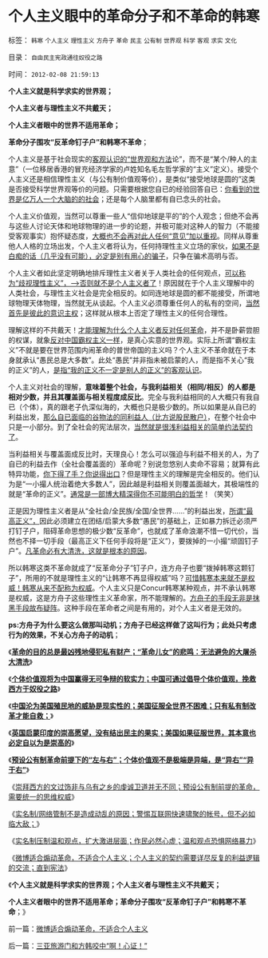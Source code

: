 # 个人主义眼中的革命分子和不革命的韩寒

标签： `韩寒` `个人主义` `理性主义` `方舟子` `革命` `民主` `公有制` `世界观` `科学` `客观` `求实` `文化` 

目录： `自由民主宪政通往奴役之路`

时间： `2012-02-08 21:59:13`

**个人主义就是科学求实的世界观；**

**个人主义者与理性主义不共戴天；**

**个人主义者眼中的世界不适用革命；**

**革命分子围攻“反革命钉子户”和韩寒不革命**；

个人主义是基于社会现实的[客观认识的“世界观和方法](../../../2009/3/11/信仰，个人世界观的基础断言；不是绝对的道德标准.md)论”，而不是“某个/种人的主意”（一位移居香港的冒充经济学家的卢姓知名毛左哲学家的“主义”定义）。接受个人主义还是相信理性主义（与公有制价值观等价），是类似“接受地球是圆的”这类是否接受科学世界观等价的问题。只需要根据您自已的经验回答自已：[你看到的世界是亿万人一个大脑的的社会](../../../2010/12/22/私有制有无比的优越性;人与人的差异推动社会前进；.md)；还是每个人脑里都有自已念头的社会。

个人主义价值观，当然可以尊重一些人“信仰地球是平的”的个人观念；但绝不会再与这些人讨论天体和地球物理的进一步的论题，并极可能对这种人的智力（不能接受客观事实）抱怀疑态度，[大概也不会再对此人任何“意见”加以重视](../../../2010/6/13/进化论本身也在“进化”；人类学.md)。同样从尊重他人人格的立场出发，个人主义者将认为，任何持理性主义立场的家伙，[如果不是白痴的话（几乎没有可能），必定是别有用心的骗子](../../../2010/2/3/迷恋哲学不是邪恶的，就是没用的.md)，只争在骗术高明与否。

个人主义者如此坚定明确地排斥理性主义者关于人类社会的任何观点，[可以称为“歧视理性主义”，——>否则就不是个人主义者了](../../../2009/6/19/科学认知是唯心信仰和唯物主义共存条件.md)！原因就在于个人主义理解中的人类社会，与理性主义社会是完全相反的。如同连地球是圆的都不能接受，所谓地球物理天体物理，当然就无从谈起。个人主义必须尊重任何人的私有的空间，[当然首先是彼此的意识主权](../../../2011/3/2/个体意识主权不是信仰：你的意识，不是别人的意识.md)；这样就从根本上否定了理性主义的任何合理性。

理解这样的不共戴天！[才能理解为什么个人主义者反对任何革命](../../../2012/2/4/革命的最终目标为什么总是侵犯私有财产？.md)，并不是卧薪尝胆的权谋，就象[反对中国霸权主义一样](../../../2009/10/1/大国霸权主义阻碍中国和平崛起.md)，是真心实意的世界观。实际上所谓“霸权主义”不就是要在世界范围内闹革命的普世帝国的主义吗？个人主义不革命就在于本身就承认“愚民总是大多数”。此处“愚民”并非指未被启蒙的人，而是指不关心“我的正义”的人，[是指“我的正义不一定是别人的正义”的客观认识](../../../2009/9/26/不爱已者何以爱国？.md)。

个人主义对社会的理解，**意味着整个社会，与我利益相关（相同/相反）的人都是相对少数，并且其覆盖面与相关程度成反比**。完全与我利益相同的人大概只有我自已（个体），真的跟老子仇深似海的，大概也只是极少数的。所以如果是从自已的利益出发，[那么自已面临的谷物法的同利益人（比方说股民散户）](../../../2012/1/13/股民心虚象小偷，机构抢劫象强盗，国民无知做看客；.md)，在整个社会中只是一小部分。到了全社会的宪法层次，[当然就是很浅利益相关的简单约法契约了](../../../2010/4/19/《五月花号公约》有什么先决条件.md)。

当利益相关与覆盖面成反比时，天理良心！怎么可以强迫与利益不相关的人，为了自已的利益去作（全社会覆盖面的）革命呢？别说忽悠别人卖命不容易；就算有此特异功能，[你下得了手？你说得出口](../../../2012/2/2/革命都是预设公有制前提下的暴民运动.md)？但是理性主义的理解是完全相反的。他们认为是“一小撮人统治着绝大多数人”，因此越是利益相关则覆盖面越大，其极端性的就是“革命的正义”。[通常是一部博大精深得你不可能明白的哲学](../../../2011/4/24/宪法要简单易懂，不能博大精深.md)！（笑笑）

正是因为理性主义者是从“全社会/全民族/全国/全世界……”的利益出发，[所谓“最高正义”，](http://blog.sina.com.cn/s/blog_622dfeb201013a70.html)因此必须建立在团结/启蒙大多数“愚民”的基础上，正如暴力拆迁必须严打钉子户，阻碍革命思想的极少数“反革命”，也就成了革命浪潮不惜一切代价，当然也不择一切手段（最高正义下任何手段将是“正义”），要拨掉的一小撮“顽固钉子户”。[凡革命必有大清洗，这就是根本的原因](http://blog.sina.com.cn/s/blog_62e71fd5010130l7.html)。

所以韩寒这类不革命就成了“反革命分子”钉子户，连方舟子也要“拨掉韩寒这颗钉子”，所用的不就是理性主义的“让韩寒不再显得权威”吗？[可惜韩寒本来就不是权威！韩寒从来不配称为权威](../../../2010/5/4/波普尔法则是不确定性定律的同义表述.md)。个人主义只是Concur韩寒某种观点，并不承认韩寒是权威，这是方舟子这些理性主义革命家，所不能理解的。[方舟子的手段无非是抹黑手段故布疑阵](../../../2010/8/6/方唐案中荒唐的是方舟子.md)。这种手段在革命者之间是有用的，对个人主义者是无效的。

**ps:方舟子为什么要这么做那叫动机；方舟子已经这样做了这叫行为；此处只考虑行为的效果，不关心方舟子的动机**；

《[**革命的目的总是最凶残地侵犯私有财产；“革命儿女”的悲鸣：无法避免的大屠杀大清洗**](../../../2012/2/4/“革命儿女”的悲鸣，社会的悲哀，民族的悲剧！.md)》

《[**个体价值观将为中国赢得无可争辩的软实力；中国可通过倡导个体价值观，挽救西方于奴役之路**](../../../2012/2/4/拯救西方！个体价值观将为中国赢得无可争辩的软实力！.md)》

《[**中国沦为美国殖民地的威胁是现实性的；美国征服全世界不困难；只有私有制改革才能自救；**](../../../2012/2/4/中国沦为殖民地的威胁是现实的；公有制将加速祖国沦亡！.md)》

《[**英国启蒙印度的崇高愿望，没有结出民主的果实；美国如果征服世界，其本意也必定自以为是崇高的**](../../../2012/2/6/英国启蒙印度的崇高愿望，没有结出民主的果实.md)》

《[**预设公有制革命前提下的“左与右”；个体价值观不是极端是异端，是“异右”“异于右”**](../../../2012/2/6/预设公有制革命前提的“左与右”和个人主义异端.md)》

《[崇拜西方的文过饰非与乌有之乡的虔诚卫道并无不同；预设公有制前提的革命，需要统一的思维权威](../../../2012/2/6/盲目崇拜西方的文过饰非,与乌有之乡的虔诚卫道.md)》

《[实名制/网络管制不是造成动乱的原因；警惕互联网快速啸聚的帐号，但不必如临大敌；](../../../2012/2/8/警惕互联网快速啸聚的帐号，但不必如临大敌；.md)》

《[实名制压制温和观点，扩大激进层面；作民必然心虚；温和观点恐惧网络暴力](../../../2012/2/8/作民必然心虚,实名制压制温和观点，扩大激进面.md)》

《[微博适合煽动革命，不适合个人主义；个人主义的契约需要详尽反复的利益逻辑的交流；直到宪法](../../../2012/2/8/微博适合煽动革命，不适合个人主义.md)》

《**个人主义就是科学求实的世界观；个人主义者与理性主义不共戴天；**

**个人主义者眼中的世界不适用革命；革命分子围攻“反革命钉子户”和韩寒不革命**；》



前一篇：[微博适合煽动革命，不适合个人主义](../../../2012/2/8/微博适合煽动革命，不适合个人主义.md)

后一篇：[三亚旅游门和方韩咬中“啊！心证！”](../../../2012/2/8/三亚旅游门和方韩咬中“啊！心证！”.md)